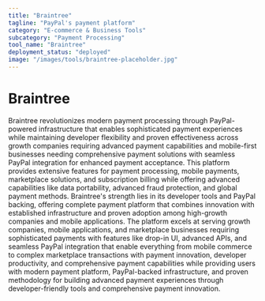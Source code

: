 ```yaml
---
title: "Braintree"
tagline: "PayPal's payment platform"
category: "E-commerce & Business Tools"
subcategory: "Payment Processing"
tool_name: "Braintree"
deployment_status: "deployed"
image: "/images/tools/braintree-placeholder.jpg"
---
```


# Braintree

Braintree revolutionizes modern payment processing through PayPal-powered infrastructure that enables sophisticated payment experiences while maintaining developer flexibility and proven effectiveness across growth companies requiring advanced payment capabilities and mobile-first businesses needing comprehensive payment solutions with seamless PayPal integration for enhanced payment acceptance. This platform provides extensive features for payment processing, mobile payments, marketplace solutions, and subscription billing while offering advanced capabilities like data portability, advanced fraud protection, and global payment methods. Braintree's strength lies in its developer tools and PayPal backing, offering complete payment platform that combines innovation with established infrastructure and proven adoption among high-growth companies and mobile applications. The platform excels at serving growth companies, mobile applications, and marketplace businesses requiring sophisticated payments with features like drop-in UI, advanced APIs, and seamless PayPal integration that enable everything from mobile commerce to complex marketplace transactions with payment innovation, developer productivity, and comprehensive payment capabilities while providing users with modern payment platform, PayPal-backed infrastructure, and proven methodology for building advanced payment experiences through developer-friendly tools and comprehensive payment innovation.